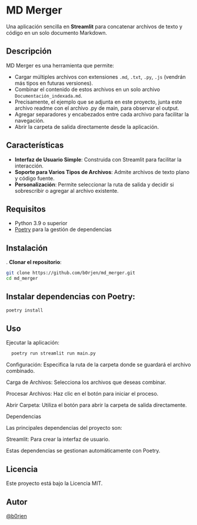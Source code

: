 # **MD Merger**

Una aplicación sencilla en **Streamlit** para concatenar archivos de texto y código en un solo documento Markdown.

## **Descripción**

MD Merger es una herramienta que permite:

- Cargar múltiples archivos con extensiones `.md`, `.txt`, `.py`, `.js` (vendrán más tipos en futuras versiones).
- Combinar el contenido de estos archivos en un solo archivo `Documentación_indexada.md`.
- Precisamente, el ejemplo que se adjunta en este proyecto, junta este archivo readme con el archivo .py de main, para observar el output.
- Agregar separadores y encabezados entre cada archivo para facilitar la navegación.
- Abrir la carpeta de salida directamente desde la aplicación.

## **Características**

- **Interfaz de Usuario Simple**: Construida con Streamlit para facilitar la interacción.
- **Soporte para Varios Tipos de Archivos**: Admite archivos de texto plano y código fuente.
- **Personalización**: Permite seleccionar la ruta de salida y decidir si sobrescribir o agregar al archivo existente.

## **Requisitos**

- Python 3.9 o superior
- [Poetry](https://python-poetry.org/) para la gestión de dependencias

## **Instalación**

. **Clonar el repositorio**:

```bash
git clone https://github.com/b0rjen/md_merger.git
cd md_merger
```

## Instalar dependencias con Poetry:

```bash
poetry install
```

## Uso

Ejecutar la aplicación:

```bash
  poetry run streamlit run main.py
```

Configuración: Especifica la ruta de la carpeta donde se guardará el archivo combinado.

Carga de Archivos: Selecciona los archivos que deseas combinar.

Procesar Archivos: Haz clic en el botón para iniciar el proceso.

Abrir Carpeta: Utiliza el botón para abrir la carpeta de salida directamente.

Dependencias

Las principales dependencias del proyecto son:

Streamlit: Para crear la interfaz de usuario.

Estas dependencias se gestionan automáticamente con Poetry.

## Licencia

Este proyecto está bajo la Licencia MIT.

## Autor

[@b0rjen](https://github.com/b0rjen)

